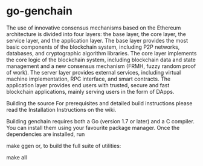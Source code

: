 # go-genchain
The use of innovative consensus mechanisms based on the Ethereum architecture is divided into four layers: 
the base layer, the core layer, the service layer, and the application layer. 
The base layer provides the most basic components of the blockchain system, including P2P networks, databases, and cryptographic algorithm libraries. 
The core layer implements the core logic of the blockchain system, including blockchain data and state management and a new consensus mechanism (FRMH,  fuzzy random proof of work). 
The server layer provides external services, including virtual machine implementation, RPC interface, and smart contracts. 
The application layer provides end users with trusted, secure and fast blockchain applications, mainly serving users in the form of DApps.


Building the source
For prerequisites and detailed build instructions please read the Installation Instructions on the wiki.

Building genchain requires both a Go (version 1.7 or later) and a C compiler. You can install them using your favourite package manager. Once the dependencies are installed, run

make ggen
or, to build the full suite of utilities:

make all
